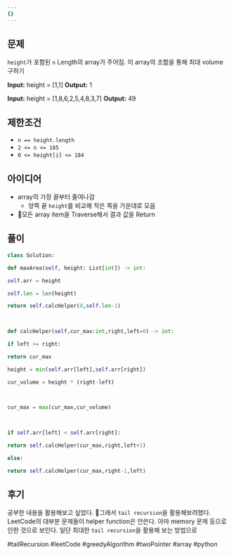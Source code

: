 ```yaml
---
{}
---
```


## 문제
`height`가 포함된 `n` Length의 array가 주어짐. 이 array의 조합을 통해 최대 volume 구하기

**Input:** height = [1,1]
**Output:** 1

**Input:** height = [1,8,6,2,5,4,8,3,7]
**Output:** 49

## 제한조건
- `n == height.length`
- `2 <= n <= 105`
- `0 <= height[i] <= 104`
## 아이디어
- array의 가장 끝부터 줄여나감
	- 양쪽 끝 `height`를 비교해 작은 쪽을 가운데로 모음
- 모든 array item을 Traverse해서 결과 값을 Return

## 풀이

```python
class Solution:

def maxArea(self, height: List[int]) -> int:

self.arr = height

self.len = len(height)

return self.calcHelper(0,self.len-1)

  

def calcHelper(self,cur_max:int,right,left=0) -> int:

if left >= right:

return cur_max

height = min(self.arr[left],self.arr[right])

cur_volume = height * (right-left)

  

cur_max = max(cur_max,cur_volume)

  

if self.arr[left] < self.arr[right]:

return self.calcHelper(cur_max,right,left+1)

else:

return self.calcHelper(cur_max,right-1,left)
```

## 후기
공부한 내용을 활용해보고 싶었다. 그래서 `tail recursion`을 활용해보려했다. LeetCode의 대부분 문제들이 helper function은 안쓴다. 아마 memory 문제 등으로 인한 것으로 보인다. 일단 최대한 `tail recursion`을 활용해 보는 방법으로

#tailRecursion #leetCode #greedyAlgorithm #twoPointer #array #python 